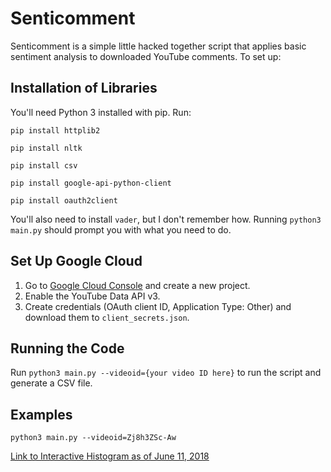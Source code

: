 # Senticomment
Senticomment is a simple little hacked together script that applies basic sentiment analysis to downloaded YouTube comments. To set up:

## Installation of Libraries
You'll need Python 3 installed with pip. Run:

`pip install httplib2`

`pip install nltk`

`pip install csv`

`pip install google-api-python-client`

`pip install oauth2client`

You'll also need to install `vader`, but I don't remember how. Running `python3 main.py` should prompt you with what you need to do.

## Set Up Google Cloud
1. Go to [Google Cloud Console](https://console.cloud.google.com) and create a new project. 
2. Enable the YouTube Data API v3.
3. Create credentials (OAuth client ID, Application Type: Other) and download them to `client_secrets.json`.

## Running the Code
Run `python3 main.py --videoid={your video ID here}` to run the script and generate a CSV file.

## Examples
`python3 main.py --videoid=Zj8h3ZSc-Aw`

[Link to Interactive Histogram as of June 11, 2018](https://docs.google.com/a/college.harvard.edu/spreadsheets/d/e/2PACX-1vRXt_ciTLw3Ylp7_PqHQqOHS8rh-hiGAqA9i7BhbsrDvHuoyBWflibParlm6h9IpewF0CFQc6bTHHcx/pubchart?oid=1509344064&format=interactive)
